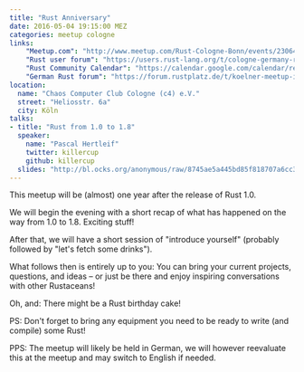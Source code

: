 ```yaml
---
title: "Rust Anniversary"
date: 2016-05-04 19:15:00 MEZ
categories: meetup cologne
links:
    "Meetup.com": "http://www.meetup.com/Rust-Cologne-Bonn/events/230641335/"
    "Rust user forum": "https://users.rust-lang.org/t/cologne-germany-rust-anniversary-meetup-on-2016-05-04/5572"
    "Rust Community Calendar": "https://calendar.google.com/calendar/render?eid=cWllajY1NzBqZTNiMm0yYWlkanAxa21qNmsgYXBkOXZtYmMyMmVnZW5tdHU1bDZjNWpiZmNAZw&ctz=America/Los_Angeles&sf=true&output=xml#eventpage_6"
    "German Rust forum": "https://forum.rustplatz.de/t/koelner-meetup-im-mai-planung-ideen-vorschlaege/123/12"
location:
  name: "Chaos Computer Club Cologne (c4) e.V."
  street: "Heliosstr. 6a"
  city: Köln
talks:
- title: "Rust from 1.0 to 1.8"
  speaker:
    name: "Pascal Hertleif"
    twitter: killercup
    github: killercup
  slides: "http://bl.ocks.org/anonymous/raw/8745ae5a445bd85f818707a6cc35b61f/"
---
```

This meetup will be (almost) one year after the release of Rust 1.0.

We will begin the evening with a short recap of what has happened on the way from 1.0 to 1.8. Exciting stuff!

After that, we will have a short session of "introduce yourself" (probably followed by "let's fetch some drinks").

What follows then is entirely up to you: You can bring your current projects, questions, and ideas – or just be there and enjoy inspiring conversations with other Rustaceans!

Oh, and: There might be a Rust birthday cake!

PS: Don't forget to bring any equipment you need to be ready to write (and compile) some Rust!

PPS: The meetup will likely be held in German, we will however reevaluate this at the meetup and may switch to English if needed.
